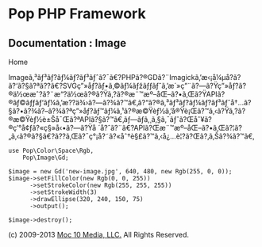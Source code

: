 Pop PHP Framework
=================

Documentation : Image
---------------------

Home

Imageã‚³ãƒ³ãƒ?ãƒ¼ãƒ?ãƒ³ãƒˆã?¯ã€?PHPã?®GDã?¨Imagickã‚’æ‹¡å¼µå­?ã?
ã?‘ã?§ã?ªã??ã€?SVGç”»åƒ?ãƒ•ã‚©ãƒ¼ãƒžãƒƒãƒˆã‚’æ´»ç”¨ã?—ã?Ÿç”»åƒ?ã?®ä½œæˆ?ã?¨æ“?ä½œã?®ã?Ÿã‚?ã?®æ¨™æº–åŒ–ã?•ã‚Œã?ŸAPIã?®ãƒ©ãƒƒãƒ‘ãƒ¼ã‚’æ??ä¾›ã?—ã?¾ã?™ã€‚ã?“ã?®ã‚³ãƒ³ãƒ?ãƒ¼ãƒ?ãƒ³ãƒˆå†…ã?§ã?•ã?¾ã?–ã?¾ã?ªç”»åƒ?ãƒ™ãƒ¼ã‚¹ã?®æ©Ÿèƒ½ã‚’å®Ÿè¡Œã?™ã‚‹ã?Ÿã‚?ã?®æ©Ÿèƒ½è±Šå¯Œã?ªAPIã?§ã?™ã€‚ãƒ—ãƒ­ã‚¸ã‚§ã‚¯ãƒˆã?Œåˆ¥ã?®ç’°å¢ƒã?«ç§»å‹•ã?—ã?Ÿå
´å?ˆã?¨ã€?APIã?Œæ¨™æº–åŒ–ã?•ã‚Œã?¦ã?„ã‚‹ã?®ã?§ã€?ã??ã‚Œã?¯ç°¡å?˜ã?«åˆ†è§£ã?™ã‚‹å¿…è¦?ã?Œã?‚ã‚Šã?¾ã?™ã€‚

    use Pop\Color\Space\Rgb,
        Pop\Image\Gd;

    $image = new Gd('new-image.jpg', 640, 480, new Rgb(255, 0, 0));
    $image->setFillColor(new Rgb(0, 0, 255))
          ->setStrokeColor(new Rgb(255, 255, 255))
          ->setStrokeWidth(3)
          ->drawEllipse(320, 240, 150, 75)
          ->output();

    $image->destroy();

\(c) 2009-2013 [Moc 10 Media, LLC.](http://www.moc10media.com) All
Rights Reserved.
